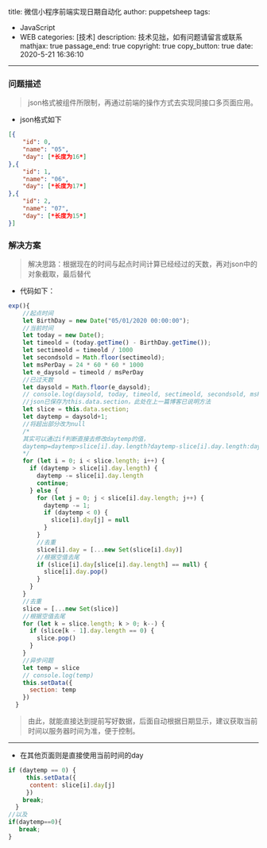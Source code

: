 title: 微信小程序前端实现日期自动化
author: puppetsheep
tags:
  - JavaScript
  - WEB
categories: [技术]
description: 技术见拙，如有问题请留言或联系
mathjax: true
passage_end: true
copyright: true
copy_button: true
date: 2020-5-21 16:36:10
---

### 问题描述
> json格式被组件所限制，再通过前端的操作方式去实现同接口多页面应用。
<!-- more -->
- json格式如下
```json
[{
    "id": 0,
    "name": "05",
    "day": [*长度为16*] 
},{
    "id": 1,
    "name": "06",
    "day": [*长度为17*] 
},{
    "id": 2,
    "name": "07",
    "day": [*长度为15*] 
}]
```

### 解决方案

> 解决思路：根据现在的时间与起点时间计算已经经过的天数，再对json中的对象截取，最后替代

- 代码如下：
```javascript
exp(){
    //起点时间
    let BirthDay = new Date("05/01/2020 00:00:00");
    //当前时间
    let today = new Date();
    let timeold = (today.getTime() - BirthDay.getTime());
    let sectimeold = timeold / 1000
    let secondsold = Math.floor(sectimeold);
    let msPerDay = 24 * 60 * 60 * 1000
    let e_daysold = timeold / msPerDay
    //已过天数
    let daysold = Math.floor(e_daysold);
    // console.log(daysold, today, timeold, sectimeold, secondsold, msPerDay, e_daysold)
    //json已保存为this.data.section，此处在上一篇博客已说明方法
    let slice = this.data.section;
    let daytemp = daysold+1;
    //将超出部分改为null
    /*
    其实可以通过if判断直接去修改daytemp的值，
    daytemp=daytemp>slice[i].day.length?daytemp-slice[i].day.length:daytemp
    */
    for (let i = 0; i < slice.length; i++) {
      if (daytemp > slice[i].day.length) {
        daytemp -= slice[i].day.length
        continue;
      } else {
        for (let j = 0; j < slice[i].day.length; j++) {
          daytemp -= 1;
          if (daytemp < 0) {
            slice[i].day[j] = null
          }
        }
        //去重
        slice[i].day = [...new Set(slice[i].day)]
        //根据空值去尾
        if (slice[i].day[slice[i].day.length] == null) {
          slice[i].day.pop()
        }
      }
    }
    //去重
    slice = [...new Set(slice)]
    //根据空值去尾
    for (let k = slice.length; k > 0; k--) {
      if (slice[k - 1].day.length == 0) {
        slice.pop()
      }
    }
    //异步问题
    let temp = slice
    // console.log(temp)
    this.setData({
      section: temp
    })
  }
```

> 由此，就能直接达到提前写好数据，后面自动根据日期显示，建议获取当前时间以服务器时间为准，便于控制。

------
- 在其他页面则是直接使用当前时间的day
```JavaScript
if (daytemp == 0) {
     this.setData({
      content: slice[i].day[j]
     })
    break;
  }
//以及
if(daytemp==0){
   break;
}
```


